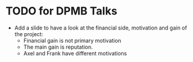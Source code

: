 TODO for DPMB Talks
===================

* Add a slide to have a look at the financial side, motivation and
  gain of the project:
  * Financial gain is not primary motivation
  * The main gain is reputation.
  * Axel and Frank have different motivations
